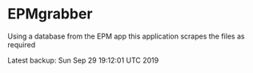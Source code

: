 # EPMgrabber
Using a database from the EPM app this application scrapes the files as required


Latest backup: Sun Sep 29 19:12:01 UTC 2019
